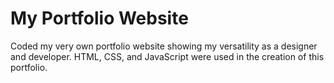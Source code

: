 # My Portfolio Website
Coded my very own portfolio website showing my versatility as a designer and developer.
HTML, CSS, and JavaScript were used in the creation of this portfolio.
